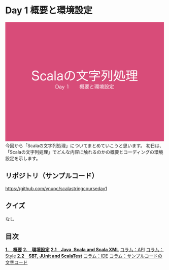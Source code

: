 <h1>Day 1 概要と環境設定</h1>
<img src="image/string_course.001.jpeg" width="500px">  
今回から「Scalaの文字列処理」についてまとめていこうと思います。 初日は、「Scalaの文字列処理」でどんな内容に触れるのかの概要とコーディングの環境設定を示します。  

<h2>リポジトリ（サンプルコード）</h2>
<a href="https://github.com/ynupc/scalastringcourseday1" target="_blank">https://github.com/ynupc/scalastringcourseday1</a>  

<h2>クイズ</h2>
なし  

<h2>目次</h2>
<strong><a href="doc/overview.md#1概要">1.　概要</a></strong>  
<strong><a href="doc/preferences.md#2環境設定">2.　環境設定</a></strong>  
<strong><a href="doc/preferences.md#21java-scala-and-scala-xml">2.1　Java, Scala and Scala XML</a></strong>  
<a href="doc/preferences.md#コラムapi">コラム：API</a>  
<a href="doc/preferences.md#コラムstyle">コラム：Style</a>  
<strong><a href="doc/preferences.md#22sbt-junit-and-scalatest">2.2　SBT, JUnit and ScalaTest</a></strong>  
<a href="doc/preferences.md#コラムide">コラム：IDE</a>  
<a href="doc/preferences.md#コラムサンプルコードの文字コード">コラム：サンプルコードの文字コード</a>  

